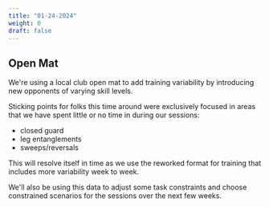```yaml
---
title: "01-24-2024"
weight: 0
draft: false
---
```


## Open Mat

We're using a local club open mat to add training variability by introducing new opponents of varying skill levels. 

Sticking points for folks this time around were exclusively focused in areas that we have spent little or no time in during our sessions:

* closed guard
* leg entanglements
* sweeps/reversals

This will resolve itself in time as we use the reworked format for training that includes more variability week to week. 

We'll also be using this data to adjust some task constraints and choose constrained scenarios for the sessions over the next few weeks.